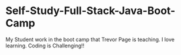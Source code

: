 # Self-Study-Full-Stack-Java-Boot-Camp
My Student work in the boot camp that Trevor Page is teaching. I love learning. 
Coding is Challenging!!
